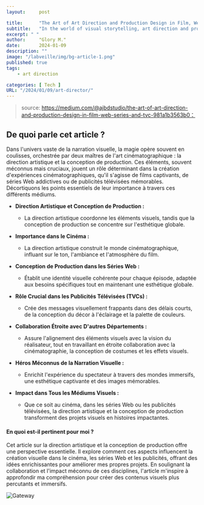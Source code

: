 ```yaml
---
layout:     post

title:      "The Art of Art Direction and Production Design in Film, Web Series, and TVC"
subtitle:   "In the world of visual storytelling, art direction and production design play pivotal roles in creating immersive and captivating experiences for audiences."
excerpt: " "
author:     "Glory M."
date:       2024-01-09
description: ""
image: "/labveille/img/bg-article-1.png"
published: true 
tags:
    - art direction

categories: [ Tech ]
URL: "/2024/01/09/art-director/"
---
```


> source: https://medium.com/@ajbdstudio/the-art-of-art-direction-and-production-design-in-film-web-series-and-tvc-981a1b3563b0：
<!--more-->
## De quoi parle cet article ? 
Dans l'univers vaste de la narration visuelle, la magie opère souvent en coulisses, orchestrée par deux maîtres de l'art cinématographique : la direction artistique et la conception de production. Ces éléments, souvent méconnus mais cruciaux, jouent un rôle déterminant dans la création d'expériences cinématographiques, qu'il s'agisse de films captivants, de séries Web addictives ou de publicités télévisées mémorables. Décortiquons les points essentiels de leur importance à travers ces différents médiums.

- **Direction Artistique et Conception de Production :**
  - La direction artistique coordonne les éléments visuels, tandis que la conception de production se concentre sur l'esthétique globale.
  
- **Importance dans le Cinéma :**
  - La direction artistique construit le monde cinématographique, influant sur le ton, l'ambiance et l'atmosphère du film.
  
- **Conception de Production dans les Séries Web :**
  - Établit une identité visuelle cohérente pour chaque épisode, adaptée aux besoins spécifiques tout en maintenant une esthétique globale.
  
- **Rôle Crucial dans les Publicités Télévisées (TVCs) :**
  - Crée des messages visuellement frappants dans des délais courts, de la conception du décor à l'éclairage et la palette de couleurs.
  
- **Collaboration Étroite avec D'autres Départements :**
  - Assure l'alignement des éléments visuels avec la vision du réalisateur, tout en travaillant en étroite collaboration avec la cinématographie, la conception de costumes et les effets visuels.
  
- **Héros Méconnus de la Narration Visuelle :**
  - Enrichit l'expérience du spectateur à travers des mondes immersifs, une esthétique captivante et des images mémorables.
  
- **Impact dans Tous les Médiums Visuels :**
  - Que ce soit au cinéma, dans les séries Web ou les publicités télévisées, la direction artistique et la conception de production transforment des projets visuels en histoires impactantes.


#### En quoi est-il pertinent pour moi ? 
Cet article sur la direction artistique et la conception de production offre une perspective essentielle. Il explore comment ces aspects influencent la création visuelle dans le cinéma, les séries Web et les publicités, offrant des idées enrichissantes pour améliorer mes propres projets. En soulignant la collaboration et l'impact méconnu de ces disciplines, l'article m'inspire à approfondir ma compréhension pour créer des contenus visuels plus percutants et immersifs.
 
![Gateway](/labveille//img/article-1.jpg)    



